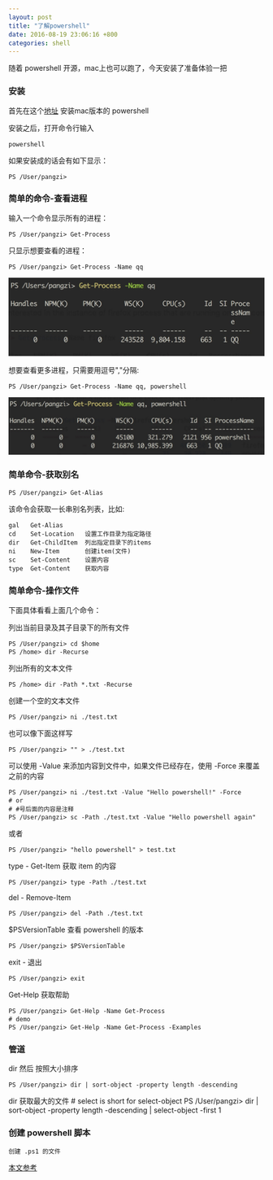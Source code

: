 ```yaml
---
layout: post
title: "了解powershell"
date: 2016-08-19 23:06:16 +800
categories: shell
---
```


随着 powershell 开源，mac上也可以跑了，今天安装了准备体验一把

### 安装

首先在这个[地址](https://github.com/PowerShell/PowerShell/blob/master/docs/installation/linux.md#os-x-1011)
安装mac版本的 powershell

安装之后，打开命令行输入

    powershell

如果安装成的话会有如下显示：

    PS /User/pangzi>

### 简单的命令-查看进程

输入一个命令显示所有的进程：

    PS /User/pangzi> Get-Process

只显示想要查看的进程：

    PS /User/pangzi> Get-Process -Name qq

<img src="/assets/images/powershell/A2DEE357-705D-40C4-A10B-3F1115879CC2.png">

想要查看更多进程，只需要用逗号","分隔:

    PS /User/pangzi> Get-Process -Name qq, powershell

<img src="/assets/images/powershell/DE0EE0CA-BFF9-4F3F-B1DB-89D980BE1F34.png">

### 简单命令-获取别名

    PS /User/pangzi> Get-Alias

该命令会获取一长串别名列表，比如:

    gal   Get-Alias
    cd    Set-Location   设置工作目录为指定路径
    dir   Get-ChildItem  列出指定目录下的items
    ni    New-Item       创建item(文件)
    sc    Set-Content    设置内容
    type  Get-Content    获取内容

### 简单命令-操作文件
下面具体看看上面几个命令：

列出当前目录及其子目录下的所有文件

    PS /User/pangzi> cd $home
    PS /home> dir -Recurse

列出所有的文本文件

    PS /home> dir -Path *.txt -Recurse

创建一个空的文本文件

    PS /User/pangzi> ni ./test.txt

也可以像下面这样写

    PS /User/pangzi> "" > ./test.txt

可以使用 -Value 来添加内容到文件中，如果文件已经存在，使用 -Force 来覆盖之前的内容

    PS /User/pangzi> ni ./test.txt -Value "Hello powershell!" -Force
    # or
    # #号后面的内容是注释
    PS /User/pangzi> sc -Path ./test.txt -Value "Hello powershell again"

或者

    PS /User/pangzi> "hello powershell" > test.txt

type - Get-Item 获取 item 的内容

    PS /User/pangzi> type -Path ./test.txt

del - Remove-Item

    PS /User/pangzi> del -Path ./test.txt

$PSVersionTable 查看 powershell 的版本

    PS /User/pangzi> $PSVersionTable

exit - 退出

    PS /User/pangzi> exit

Get-Help 获取帮助

    PS /User/pangzi> Get-Help -Name Get-Process
    # demo
    PS /User/pangzi> Get-Help -Name Get-Process -Examples

### 管道

dir 然后 按照大小排序

    PS /User/pangzi> dir | sort-object -property length -descending

dir 获取最大的文件
    # select is short for select-object
    PS /User/pangzi> dir | sort-object -property length -descending | select-object -first 1

### 创建 powershell 脚本

    创建 .ps1 的文件

[本文参考](https://github.com/PowerShell/PowerShell/blob/master/docs/learning-powershell/powershell-beginners-guide.md)



